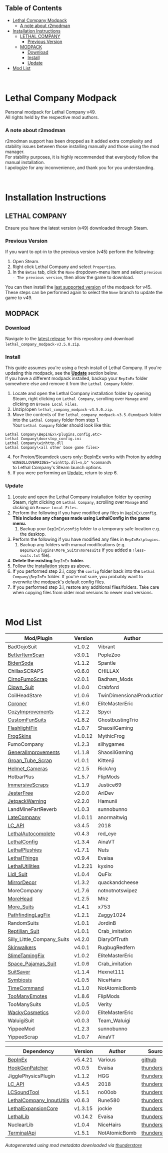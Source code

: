 ## Table of Contents

- [Lethal Company Modpack](#lethal-company-modpack)
    - [A note about r2modman](#a-note-about-r2modman)
- [Installation Instructions](#installation-instructions)
  - [LETHAL COMPANY](#lethal-company)
    - [Previous Version](#previous-version)
  - [MODPACK](#modpack)
    - [Download](#download)
    - [Install](#install)
    - [Update](#update)
- [Mod List](#mod-list)

<br>

# Lethal Company Modpack
Personal modpack for Lethal Company v49.\
All rights held by the respective mod authors.

### A note about r2modman
r2modman support has been dropped as it added extra complexity and stability issues between those installing manually and those using the mod manager.\
For stability purposes, it is highly recommended that everybody follow the manual installation.\
I apologize for any inconvenience, and thank you for you understanding.

<br>

# Installation Instructions
## LETHAL COMPANY
Ensure you have the latest version (v49) downloaded through Steam. 

### Previous Version
If you want to opt-in to the previous version (v45) perform the following:
1. Open Steam.
2. Right click Lethal Company and select `Properties`.
3. In the `Betas` tab, click the `None` dropdown-menu item and select `previous - The previous version`, then allow the game to download.

You can then install the [last supported version](https://github.com/konovic/lethal_company_modpack/releases/tag/v2.7.0) of the modpack for v45.\
These steps can be performed again to select the `None` branch to update the game to v49.

## MODPACK

### Download
Navigate to the [latest release](https://github.com/konovic/lethal_company_modpack/releases/latest) for this repository and download `lethal_company_modpack-v3.5.0.zip`.

### Install
This guide assumes you're using a fresh install of Lethal Company. If you're updating this modpack, see the [**Update**](#update) section below.\
If you have a different modpack installed, backup your `BepInEx` folder somewhere else and remove it from the `Lethal Company` folder.
1. Locate and open the Lethal Company installation folder by opening Steam, right clicking on `Lethal Company`, scrolling over `Manage` and clicking on `Browse Local Files`.
2. Unzip/open `lethal_company_modpack-v3.5.0.zip`.
3. Move the contents of the `lethal_company_modpack-v3.5.0\modpack` folder into the `Lethal Company` folder from step 1.\
Your `Lethal Company` folder should look like this:
```
Lethal Company\BepInEx\<plugins,config,etc>
Lethal Company\doorstop_config.ini
Lethal Company\winhttp.dll
Lethal Company\<all other base game files>
```
4. For Proton/Steamdeck users only: BepInEx works with Proton by adding\
`WINEDLLOVERRIDES="winhttp.dll=n,b" %command%`\
to Lethal Company's Steam launch options.
5. If you were performing an [Update](#update), return to step 6.

### Update
1. Locate and open the Lethal Company installation folder by opening Steam, right clicking on `Lethal Company`, scrolling over `Manage` and clicking on `Browse Local Files`.
2. Perform the following if you have modified any files in `BepInEx\config`. **This includes any changes made using LethalConfig in the game menu.**
    1. Backup your `BepInEx\config` folder to a temporary safe location e.g. the desktop.
3. Perform the following if you have modified any files in `BepInEx\plugins`.
    1. Backup any folders with manual modifications (e.g. `BepInEx\plugins\More_Suits\moresuits` if you added a `!less-suits.txt` file).
4. **Delete the existing** `BepInEx` **folder.**
5. Follow the [installation steps](#modpack) as above.
6. If you performed step 2.i, copy the `config` folder back into the `Lethal Company\BepInEx` folder. If you're not sure, you probably want to overwrite the modpack's default config files.
7. If you performed step 3.i, restore any additional files/folders. Take care when copying files from older mod versions to newer mod versions.

<br>

# Mod List
| Mod/Plugin                                                                              | Version | Author                     | Source                                                                                              |
| --------------------------------------------------------------------------------------- | ------- | -------------------------- | --------------------------------------------------------------------------------------------------- |
| BadGojoSuit                                                                             | v1.0.2  | Vibrant                    | [thunderstore](https://thunderstore.io/c/lethal-company/p/Vibrant/BadGojoSuit)                      |
| [BetterItemScan](https://github.com/PopleZoo/BetterItemScan)                            | v3.0.1  | PopleZoo                   | [thunderstore](https://thunderstore.io/c/lethal-company/p/PopleZoo/BetterItemScan)                  |
| [BidenSoda](https://thunderstore.io/c/lethal-company/p/Spantle/BidenSoda)               | v1.1.2  | Spantle                    | [thunderstore](https://thunderstore.io/c/lethal-company/p/Spantle/BidenSoda)                        |
| ChillaxSCRAPS                                                                           | v0.6.0  | CHILLAX                    | [thunderstore](https://thunderstore.io/c/lethal-company/p/CHILLAX/ChillaxSCRAPS)                    |
| [CirnoFumoScrap](https://github.com/Badhamknibbs/Cirno-Fumo-Scrap-mod_LC)               | v2.0.1  | Badham_Mods                | [thunderstore](https://thunderstore.io/c/lethal-company/p/Badham_Mods/CirnoFumoScrap)               |
| [Clown_Suit](https://thunderstore.io/c/lethal-company/p/x753/More_Suits/)               | v1.0.0  | Crabford                   | [thunderstore](https://thunderstore.io/c/lethal-company/p/Crabford/Clown_Suit)                      |
| CoilHeadStare                                                                           | v1.0.6  | TwinDimensionalProductions | [thunderstore](https://thunderstore.io/c/lethal-company/p/TwinDimensionalProductions/CoilHeadStare) |
| [Coroner](https://github.com/EliteMasterEric/Coroner)                                   | v1.6.0  | EliteMasterEric            | [thunderstore](https://thunderstore.io/c/lethal-company/p/EliteMasterEric/Coroner)                  |
| [CozyImprovements](https://github.com/ricky-davis/CozyImprovements)                     | v1.2.2  | Spyci                      | [thunderstore](https://thunderstore.io/c/lethal-company/p/Spyci/CozyImprovements)                   |
| [CustomFunSuits](https://www.google.com)                                                | v1.8.2  | GhostbustingTrio           | [thunderstore](https://thunderstore.io/c/lethal-company/p/GhostbustingTrio/CustomFunSuits)          |
| [FlashlightFix](https://github.com/Shaosil/LethalCompanyMods-FlashlightFix)             | v1.0.7  | ShaosilGaming              | [thunderstore](https://thunderstore.io/c/lethal-company/p/ShaosilGaming/FlashlightFix)              |
| [FrogSkins](https://twitter.com/mythicfroggo)                                           | v1.0.12 | MythicFrog                 | [thunderstore](https://thunderstore.io/c/lethal-company/p/MythicFrog/FrogSkins)                     |
| FumoCompany                                                                             | v1.2.3  | silhygames                 | [thunderstore](https://thunderstore.io/c/lethal-company/p/silhygames/FumoCompany)                   |
| [GeneralImprovements](https://github.com/Shaosil/LethalCompanyMods-GeneralImprovements) | v1.1.8  | ShaosilGaming              | [thunderstore](https://thunderstore.io/c/lethal-company/p/ShaosilGaming/GeneralImprovements)        |
| [Groan_Tube_Scrap](https://github.com/ChrisFeline)                                      | v1.0.1  | Kittenji                   | [thunderstore](https://thunderstore.io/c/lethal-company/p/Kittenji/Groan_Tube_Scrap)                |
| [Helmet_Cameras](https://github.com/The0therOne/Helmet_Cameras)                         | v2.1.5  | RickArg                    | [thunderstore](https://thunderstore.io/c/lethal-company/p/RickArg/Helmet_Cameras)                   |
| HotbarPlus                                                                              | v1.5.7  | FlipMods                   | [thunderstore](https://thunderstore.io/c/lethal-company/p/FlipMods/HotbarPlus)                      |
| [ImmersiveScraps](https://discord.com/channels/1168655651455639582/1195454016021340322) | v1.1.9  | Justice69                  | [thunderstore](https://thunderstore.io/c/lethal-company/p/Justice69/ImmersiveScraps)                |
| [JesterFree](https://github.com/AriDeve/JesterFree)                                     | v2.0.0  | AriDev                     | [thunderstore](https://thunderstore.io/c/lethal-company/p/AriDev/JesterFree)                        |
| [JetpackWarning](https://github.com/Hamunii/JetpackWarning)                             | v2.2.0  | Hamunii                    | [thunderstore](https://thunderstore.io/c/lethal-company/p/Hamunii/JetpackWarning)                   |
| LandMineFartReverb                                                                      | v1.0.3  | sunnobunno                 | [thunderstore](https://thunderstore.io/c/lethal-company/p/sunnobunno/LandMineFartReverb)            |
| [LateCompany](https://github.com/ANormalTwig/LC-LateCompany)                            | v1.0.11 | anormaltwig                | [thunderstore](https://thunderstore.io/c/lethal-company/p/anormaltwig/LateCompany)                  |
| [LC_API](https://github.com/steven4547466/LC-API)                                       | v3.4.5  | 2018                       | [thunderstore](https://thunderstore.io/c/lethal-company/p/2018/LC_API)                              |
| [LethalAutocomplete](https://github.com/IlyaChichkov/LethalAutocompleteMod)             | v0.4.3  | red_eye                    | [thunderstore](https://thunderstore.io/c/lethal-company/p/red_eye/LethalAutocomplete)               |
| [LethalConfig](https://github.com/AinaVT/LethalConfig)                                  | v1.3.4  | AinaVT                     | [thunderstore](https://thunderstore.io/c/lethal-company/p/AinaVT/LethalConfig)                      |
| [LethalPlushies](https://steamcommunity.com/id/Bohdie/)                                 | v1.7.1  | Nuts                       | [thunderstore](https://thunderstore.io/c/lethal-company/p/Nuts/LethalPlushies)                      |
| [LethalThings](https://github.com/EvaisaDev/LethalThings)                               | v0.9.4  | Evaisa                     | [thunderstore](https://thunderstore.io/c/lethal-company/p/Evaisa/LethalThings)                      |
| [LethalUtilities](https://discord.gg/rzQcgRDQw3)                                        | v1.2.21 | kyxino                     | [thunderstore](https://thunderstore.io/c/lethal-company/p/kyxino/LethalUtilities)                   |
| [Lidl_Suit](https://www.lidl.de)                                                        | v1.0.4  | QuFix                      | [thunderstore](https://thunderstore.io/c/lethal-company/p/QuFix/Lidl_Suit)                          |
| [MirrorDecor](https://github.com/quackandcheese/MirrorDecor)                            | v1.3.2  | quackandcheese             | [thunderstore](https://thunderstore.io/c/lethal-company/p/quackandcheese/MirrorDecor)               |
| MoreCompany                                                                             | v1.7.6  | notnotnotswipez            | [thunderstore](https://thunderstore.io/c/lethal-company/p/notnotnotswipez/MoreCompany)              |
| [MoreHead](https://space.bilibili.com/1542613)                                          | v1.2.5  | Mhz                        | [thunderstore](https://thunderstore.io/c/lethal-company/p/Mhz/MoreHead)                             |
| [More_Suits](https://github.com/x753/Lethal-Company-More-Suits)                         | v1.4.1  | x753                       | [thunderstore](https://thunderstore.io/c/lethal-company/p/x753/More_Suits)                          |
| [PathfindingLagFix](https://github.com/Zaggy1024/LC_PathfindingLagFix/)                 | v1.2.1  | Zaggy1024                  | [thunderstore](https://thunderstore.io/c/lethal-company/p/Zaggy1024/PathfindingLagFix)              |
| RandomSuits                                                                             | v1.0.1  | JordinB                    | [thunderstore](https://thunderstore.io/c/lethal-company/p/JordinB/RandomSuits)                      |
| [Reptilian_Suit](https://github.com/x753/Lethal-Company-More-Suits)                     | v1.0.1  | Crab_imitation             | [thunderstore](https://thunderstore.io/c/lethal-company/p/Crab_imitation/Reptilian_Suit)            |
| Silly_Little_Company_Suits                                                              | v4.2.0  | DiaryOfTruth               | [thunderstore](https://thunderstore.io/c/lethal-company/p/DiaryOfTruth/Silly_Little_Company_Suits)  |
| [Skinwalkers](https://rugbug.net/skinwalkers)                                           | v4.0.1  | RugbugRedfern              | [thunderstore](https://thunderstore.io/c/lethal-company/p/RugbugRedfern/Skinwalkers)                |
| [SlimeTamingFix](https://github.com/EliteMasterEric/SlimeTamingFix)                     | v1.0.2  | EliteMasterEric            | [thunderstore](https://thunderstore.io/c/lethal-company/p/EliteMasterEric/SlimeTamingFix)           |
| [Space_Pajamas_Suit](https://github.com/x753/Lethal-Company-More-Suits)                 | v1.0.6  | Crab_imitation             | [thunderstore](https://thunderstore.io/c/lethal-company/p/Crab_imitation/Space_Pajamas_Suit)        |
| [SuitSaver](https://github.com/Hexnet111/SuitSaver)                                     | v1.1.4  | Hexnet111                  | [thunderstore](https://thunderstore.io/c/lethal-company/p/Hexnet111/SuitSaver)                      |
| [Symbiosis](https://github.com/niceh26/Symbiosis)                                       | v1.0.5  | NiceHairs                  | [thunderstore](https://thunderstore.io/c/lethal-company/p/NiceHairs/Symbiosis)                      |
| [TimeCommand](https://github.com/NotAtomicBomb/TimeCommand)                             | v1.1.0  | NotAtomicBomb              | [thunderstore](https://thunderstore.io/c/lethal-company/p/NotAtomicBomb/TimeCommand)                |
| [TooManyEmotes](https://github.com/cmooref17/Lethal-Company-TooManyEmotes)              | v1.8.6  | FlipMods                   | [thunderstore](https://thunderstore.io/c/lethal-company/p/FlipMods/TooManyEmotes)                   |
| TooManySuits                                                                            | v1.0.5  | Verity                     | [thunderstore](https://thunderstore.io/c/lethal-company/p/Verity/TooManySuits)                      |
| [WackyCosmetics](https://github.com/EliteMasterEric/Wacky-Cosmetics)                    | v2.0.0  | EliteMasterEric            | [thunderstore](https://thunderstore.io/c/lethal-company/p/EliteMasterEric/WackyCosmetics)           |
| WaluigiSuit                                                                             | v0.0.3  | Team_Waluigi               | [thunderstore](https://thunderstore.io/c/lethal-company/p/Team_Waluigi/WaluigiSuit)                 |
| YippeeMod                                                                               | v1.2.3  | sunnobunno                 | [thunderstore](https://thunderstore.io/c/lethal-company/p/sunnobunno/YippeeMod)                     |
| YippeeScrap                                                                             | v1.0.7  | AinaVT                     | [thunderstore](https://thunderstore.io/c/lethal-company/p/AinaVT/YippeeScrap)                       |

| Dependency                                                                              | Version | Author                     | Source                                                                                              |
| --------------------------------------------------------------------------------------- | ------- | -------------------------- | --------------------------------------------------------------------------------------------------- |
| [BepInEx](https://github.com/BepInEx/BepInEx)                                           | v5.4.21 | Various                    | [github](https://github.com/BepInEx/BepInEx/releases/tag/v5.4.21)                                   |
| [HookGenPatcher](https://github.com/harbingerofme/Bepinex.Monomod.HookGenPatcher)       | v0.0.5  | Evaisa                     | [thunderstore](https://thunderstore.io/c/lethal-company/p/Evaisa/HookGenPatcher)                    |
| JigglePhysicsPlugin                                                                     | v1.1.2  | HGG                        | [thunderstore](https://thunderstore.io/c/lethal-company/p/HGG/JigglePhysicsPlugin)                  |
| [LC_API](https://github.com/steven4547466/LC-API)                                       | v3.4.5  | 2018                       | [thunderstore](https://thunderstore.io/c/lethal-company/p/2018/LC_API)                              |
| [LCSoundTool](https://github.com/no00ob/LCSoundTool)                                    | v1.5.1  | no00ob                     | [thunderstore](https://thunderstore.io/c/lethal-company/p/no00ob/LCSoundTool)                       |
| [LethalCompany_InputUtils](https://github.com/Rune580/LethalCompanyInputUtils)          | v0.6.3  | Rune580                    | [thunderstore](https://thunderstore.io/c/lethal-company/p/Rune580/LethalCompany_InputUtils)         |
| [LethalExpansionCore](https://github.com/LethalMods/LethalExpansionCore)                | v1.3.15 | jockie                     | [thunderstore](https://thunderstore.io/c/lethal-company/p/jockie/LethalExpansionCore)               |
| [LethalLib](https://github.com/EvaisaDev/LethalLib)                                     | v0.14.2 | Evaisa                     | [thunderstore](https://thunderstore.io/c/lethal-company/p/Evaisa/LethalLib)                         |
| NuclearLib                                                                              | v1.0.4  | NiceHairs                  | [thunderstore](https://thunderstore.io/c/lethal-company/p/NiceHairs/NuclearLib)                     |
| [TerminalApi](https://github.com/NotAtomicBomb/TerminalApi)                             | v1.5.1  | NotAtomicBomb              | [thunderstore](https://thunderstore.io/c/lethal-company/p/NotAtomicBomb/TerminalApi)                |

*Autogenerated using mod metadata downloaded via [thunderstore](https://thunderstore.io/c/lethal-company)*
